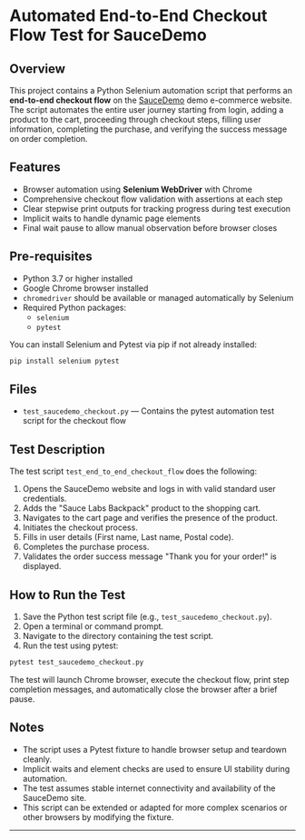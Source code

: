 

# Automated End-to-End Checkout Flow Test for SauceDemo

## Overview
This project contains a Python Selenium automation script that performs an **end-to-end checkout flow** on the [SauceDemo](https://www.saucedemo.com/) demo e-commerce website. The script automates the entire user journey starting from login, adding a product to the cart, proceeding through checkout steps, filling user information, completing the purchase, and verifying the success message on order completion.

## Features
- Browser automation using **Selenium WebDriver** with Chrome
- Comprehensive checkout flow validation with assertions at each step
- Clear stepwise print outputs for tracking progress during test execution
- Implicit waits to handle dynamic page elements
- Final wait pause to allow manual observation before browser closes

## Pre-requisites
- Python 3.7 or higher installed
- Google Chrome browser installed
- `chromedriver` should be available or managed automatically by Selenium
- Required Python packages:
  - `selenium`
  - `pytest`

You can install Selenium and Pytest via pip if not already installed:

```bash
pip install selenium pytest
```

## Files
- `test_saucedemo_checkout.py` — Contains the pytest automation test script for the checkout flow

## Test Description
The test script `test_end_to_end_checkout_flow` does the following:

1. Opens the SauceDemo website and logs in with valid standard user credentials.
2. Adds the "Sauce Labs Backpack" product to the shopping cart.
3. Navigates to the cart page and verifies the presence of the product.
4. Initiates the checkout process.
5. Fills in user details (First name, Last name, Postal code).
6. Completes the purchase process.
7. Validates the order success message "Thank you for your order!" is displayed.

## How to Run the Test

1. Save the Python test script file (e.g., `test_saucedemo_checkout.py`).
2. Open a terminal or command prompt.
3. Navigate to the directory containing the test script.
4. Run the test using pytest:

```bash
pytest test_saucedemo_checkout.py
```

The test will launch Chrome browser, execute the checkout flow, print step completion messages, and automatically close the browser after a brief pause.

## Notes
- The script uses a Pytest fixture to handle browser setup and teardown cleanly.
- Implicit waits and element checks are used to ensure UI stability during automation.
- The test assumes stable internet connectivity and availability of the SauceDemo site.
- This script can be extended or adapted for more complex scenarios or other browsers by modifying the fixture.

***
